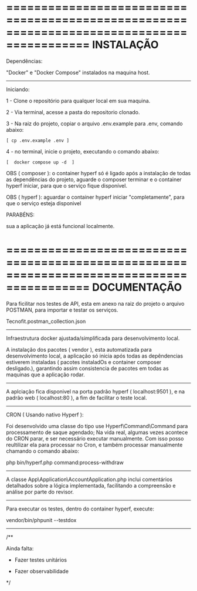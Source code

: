 ==========================================================================================
INSTALAÇÃO
==========================================================================================

Dependências:

"Docker" e "Docker Compose" instalados na maquina host.

---------------

Iniciando:

1 - Clone o repositório para qualquer local em sua maquina.

2 - Via terminal, acesse a pasta do repositorio clonado.

3 - Na raiz do projeto, copiar o arquivo  .env.example para .env, comando abaixo:

    [ cp .env.example .env ]

4 - no terminal, inicie o projeto, executando o comando abaixo:

    [  docker compose up -d  ]

OBS ( composer ): o container hyperf só é ligado após a instalação de todas as dependências do projeto,
     aguarde o composer terminar e o container hyperf iniciar, para que o serviço fique disponível. 

OBS ( hyperf ): aguardar o container hyperf iniciar "completamente", para que o serviço esteja disponivel


PARABÉNS:

sua a aplicação já está funcional localmente.


==========================================================================================
DOCUMENTAÇÃO
==========================================================================================

Para ficilitar nos testes de API, esta em anexo na raiz do projeto o arquivo POSTMAN,
para importar e testar os serviços.

Tecnofit.postman_collection.json

-------------------

Infraestrutura docker ajustada/simplificada para desenvolvimento local.

A instalação dos pacotes ( vendor ), esta automatizada para desenvolvimento local,
a aplicação só inicia após todas as depêndencias estiverem instaladas ( pacotes instaladOs e container composer desligado.),
garantindo assim consistencia de pacotes em todas as maquinas que a aplicação rodar.

-------------------

A aplciação fica disponivel na porta padrão hyperf ( localhost:9501 ),
e na padrão web ( localhost:80 ), a fim de facilitar o teste local.

-------------------

CRON ( Usando nativo Hyperf ):

Foi desenvolvido uma classe do tipo use Hyperf\Command\Command para processamento de saque agendado;
Na vida real, algumas vezes acontece do CRON parar, e ser necessário executar manualmente.
Com isso posso reultilizar ela para processar no Cron, e também processar manualmente chamando o comando abaixo:

php bin/hyperf.php command:process-withdraw


-------------------

A classe App\Application\AccountApplication.php inclui comentários detalhados 
sobre a lógica implementada, facilitando a compreensão e análise por parte do revisor.

-------------------

Para executar os testes, dentro do container hyperf, execute:

vendor/bin/phpunit --testdox

-------------------



/**

Ainda falta:

- Fazer testes unitários

- Fazer observabilidade

 */
